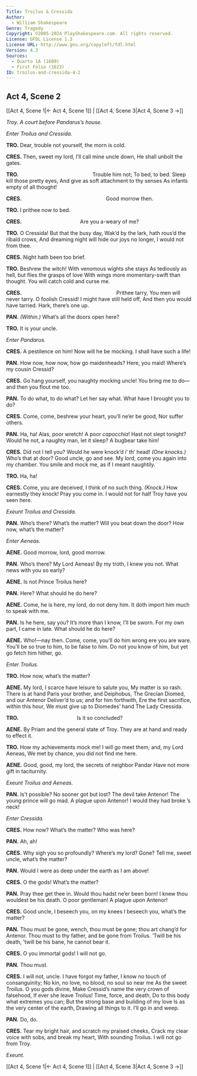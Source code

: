 ```yaml
---
Title: Troilus & Cressida
Author: 
  - William Shakespeare
Genre: Tragedy
Copyright: ©2005-2024 PlayShakespeare.com. All rights reserved.
License: GFDL License 1.3
License URL: http://www.gnu.org/copyleft/fdl.html
Version: 4.3
Sources:
  - Quarto 1A (1609)
  - First Folio (1623)
ID: troilus-and-cressida-4-2
---
```


## Act 4, Scene 2
[[Act 4, Scene 1|← Act 4, Scene 1]] | [[Act 4, Scene 3|Act 4, Scene 3 →]]

*Troy. A court before Pandarus’s house.*

*Enter Troilus and Cressida.*

**TRO.**
Dear, trouble not yourself, the morn is cold.

**CRES.**
Then, sweet my lord, I’ll call mine uncle down,
He shall unbolt the gates.

**TRO.**
              Trouble him not;
To bed, to bed. Sleep kill those pretty eyes,
And give as soft attachment to thy senses
As infants empty of all thought!

**CRES.**
                Good morrow then.

**TRO.**
I prithee now to bed.

**CRES.**
           Are you a-weary of me?

**TRO.**
O Cressida! But that the busy day,
Wak’d by the lark, hath rous’d the ribald crows,
And dreaming night will hide our joys no longer,
I would not from thee.

**CRES.**
Night hath been too brief.

**TRO.**
Beshrew the witch! With venomous wights she stays
As tediously as hell, but flies the grasps of love
With wings more momentary-swift than thought.
You will catch cold and curse me.

**CRES.**
                  Prithee tarry,
You men will never tarry.
O foolish Cressid! I might have still held off,
And then you would have tarried. Hark, there’s one up.

**PAN.**
*(Within.)*
What’s all the doors open here?

**TRO.**
It is your uncle.

*Enter Pandarus.*

**CRES.**
A pestilence on him! Now will he be mocking.
I shall have such a life!

**PAN.**
How now, how now, how go maidenheads?
Here, you maid! Where’s my cousin Cressid?

**CRES.**
Go hang yourself, you naughty mocking uncle!
You bring me to do—and then you flout me too.

**PAN.**
To do what, to do what? Let her say what.
What have I brought you to do?

**CRES.**
Come, come, beshrew your heart, you’ll ne’er be good,
Nor suffer others.

**PAN.**
Ha, ha! Alas, poor wretch! A poor *capocchia*! Hast not slept tonight? Would he not, a naughty man, let it sleep? A bugbear take him!

**CRES.**
Did not I tell you? Would he were knock’d i’ th’ head!
*(One knocks.)*
Who’s that at door? Good uncle, go and see.
My lord, come you again into my chamber.
You smile and mock me, as if I meant naughtily.

**TRO.**
Ha, ha!

**CRES.**
Come, you are deceived, I think of no such thing.
*(Knock.)*
How earnestly they knock! Pray you come in.
I would not for half Troy have you seen here.

*Exeunt Troilus and Cressida.*

**PAN.**
Who’s there? What’s the matter? Will you beat down the door? How now, what’s the matter?

*Enter Aeneas.*

**AENE.**
Good morrow, lord, good morrow.

**PAN.**
Who’s there? My Lord Aeneas! By my troth,
I knew you not. What news with you so early?

**AENE.**
Is not Prince Troilus here?

**PAN.**
Here? What should he do here?

**AENE.**
Come, he is here, my lord, do not deny him. It doth import him much to speak with me.

**PAN.**
Is he here, say you? It’s more than I know, I’ll be sworn. For my own part, I came in late. What should he do here?

**AENE.**
Who!—nay then. Come, come, you’ll do him wrong ere you are ware. You’ll be so true to him, to be false to him. Do not you know of him, but yet go fetch him hither, go.

*Enter Troilus.*

**TRO.**
How now, what’s the matter?

**AENE.**
My lord, I scarce have leisure to salute you,
My matter is so rash. There is at hand
Paris your brother, and Deiphobus,
The Grecian Diomed, and our Antenor
Deliver’d to us; and for him forthwith,
Ere the first sacrifice, within this hour,
We must give up to Diomedes’ hand
The Lady Cressida.

**TRO.**
           Is it so concluded?

**AENE.**
By Priam and the general state of Troy.
They are at hand and ready to effect it.

**TRO.**
How my achievements mock me!
I will go meet them; and, my Lord Aeneas,
We met by chance, you did not find me here.

**AENE.**
Good, good, my lord, the secrets of neighbor Pandar
Have not more gift in taciturnity.

*Exeunt Troilus and Aeneas.*

**PAN.**
Is’t possible? No sooner got but lost? The devil take Antenor! The young prince will go mad. A plague upon Antenor! I would they had broke ’s neck!

*Enter Cressida.*

**CRES.**
How now? What’s the matter? Who was here?

**PAN.**
Ah, ah!

**CRES.**
Why sigh you so profoundly? Where’s my lord? Gone? Tell me, sweet uncle, what’s the matter?

**PAN.**
Would I were as deep under the earth as I am above!

**CRES.**
O the gods! What’s the matter?

**PAN.**
Pray thee get thee in. Would thou hadst ne’er been born! I knew thou wouldest be his death. O poor gentleman! A plague upon Antenor!

**CRES.**
Good uncle, I beseech you, on my knees I beseech you, what’s the matter?

**PAN.**
Thou must be gone, wench, thou must be gone; thou art chang’d for Antenor. Thou must to thy father, and be gone from Troilus. ’Twill be his death, ’twill be his bane, he cannot bear it.

**CRES.**
O you immortal gods! I will not go.

**PAN.**
Thou must.

**CRES.**
I will not, uncle. I have forgot my father,
I know no touch of consanguinity;
No kin, no love, no blood, no soul so near me
As the sweet Troilus. O you gods divine,
Make Cressid’s name the very crown of falsehood,
If ever she leave Troilus! Time, force, and death,
Do to this body what extremes you can;
But the strong base and building of my love
Is as the very center of the earth,
Drawing all things to it. I’ll go in and weep.

**PAN.**
Do, do.

**CRES.**
Tear my bright hair, and scratch my praised cheeks,
Crack my clear voice with sobs, and break my heart,
With sounding Troilus. I will not go from Troy.

*Exeunt.*

[[Act 4, Scene 1|← Act 4, Scene 1]] | [[Act 4, Scene 3|Act 4, Scene 3 →]]
